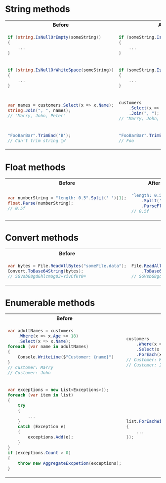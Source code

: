 # String methods

<table>
<tr>
<th> Before </th>
<th> After </th>
</tr>

<tr>
<td>

```csharp
if (string.IsNullOrEmpty(someString))
{
    ...
}
```

</td>

<td>

```csharp
if (someString.IsNullOrEmpty())
{
    ...
}
```

</td>
</tr>

<tr>
<td>

```csharp
if (string.IsNullOrWhiteSpace(someString))
{
    ...
}
```

</td>

<td>

```csharp
if (someString.IsNullOrWhiteSpace())
{
    ...
}
```

</td>
</tr>

<tr>
<td>

```csharp
var names = customers.Select(x => x.Name);
string.Join(", ", names);
// "Marry, John, Peter"
```

</td>

<td>

```csharp
customers
    .Select(x => x.Name)
    .Join(", ");
// "Marry, John, Peter"
```

</td>
</tr>

<tr>
<td>

```csharp
"FooBarBar".TrimEnd('B');
// Can't trim string 🤷‍♂️
```

</td>

<td>

```csharp
"FooBarBar".TrimEnd("Bar");
// Foo
```

</td>
</tr>

</table>

# Float methods

<table>
<tr>
<th> Before </th>
<th> After </th>
</tr>

<tr>
<td>

```csharp
var numberString = "length: 0.5".Split(' ')[1];
float.Parse(numberString);
// 0.5f
```

</td>

<td>

```csharp
"length: 0.5"
    .Split(' ')[1]
    .ParseFloat();
// 0.5f
```

</td>
</tr>

</table>

# Convert methods

<table>
<tr>
<th> Before </th>
<th> After </th>
</tr>

<tr>
<td>

```csharp
var bytes = File.ReadAllBytes("someFile.data");
Convert.ToBase64String(bytes);
// SGVsbG8gdGhlcmUg8J+YivCfkY0=
```

</td>

<td>

```csharp
File.ReadAllBytes("someFile.data");
    .ToBase64String();
// SGVsbG8gdGhlcmUg8J+YivCfkY0=
```

</td>
</tr>

</table>

# Enumerable methods

<table>
<tr>
<th> Before </th>
<th> After </th>
</tr>

<tr>
<td>

```csharp
var adultNames = customers
    .Where(x => x.Age >= 18)
    .Select(x => x.Name);
foreach (var name in adultNames)
{
    Console.WriteLine($"Customer: {name}")
}
// Customer: Marry
// Customer: John
```

</td>

<td>

```csharp
customers
    .Where(x => x.Age >= 18)
    .Select(x => x.Name)
    .ForEach(x => Console.WriteLine($"Customer: {x}"));
// Customer: Marry
// Customer: John
```

</td>
</tr>

<tr>
<td>

```csharp
var exceptions = new List<Exceptions>();
foreach (var item in list)
{
    try
    {
        ...
    }
    catch (Exception e)
    {
        exceptions.Add(e);
    }
}
if (exceptions.Count > 0)
{
    throw new AggregateExcpetion(exceptions);
}
```

</td>

<td>

```csharp
list.ForEachWithAggregatedExceptions(item =>
{
    ...
});
```

</td>
</tr>

</table>